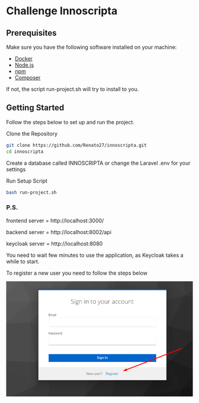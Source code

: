 # Challenge Innoscripta

## Prerequisites

Make sure you have the following software installed on your machine:

- [Docker](https://www.docker.com/)
- [Node.js](https://nodejs.org/)
- [npm](https://www.npmjs.com/)
- [Composer](https://getcomposer.org/)

If not, the script run-project.sh will try to install to you.

## Getting Started

Follow the steps below to set up and run the project.

Clone the Repository

```bash
git clone https://github.com/Renato27/innoscripta.git
cd innoscripta
```

Create a database called INNOSCRIPTA or change the Laravel .env for your settings

Run Setup Script

```bash
bash run-project.sh
```

### P.S.

frontend server = http://localhost:3000/

backend server = http://localhost:8002/api

keycloak server = http://localhost:8080

You need to wait few minutes to use the application, as Keycloak takes a while to start.

To register a new user you need to follow the steps below

![Alt text](image.png)